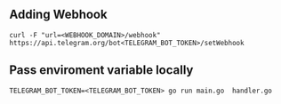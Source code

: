 ## Adding Webhook
````
curl -F "url=<WEBHOOK_DOMAIN>/webhook" https://api.telegram.org/bot<TELEGRAM_BOT_TOKEN>/setWebhook
````

## Pass enviroment variable locally

````
TELEGRAM_BOT_TOKEN=<TELEGRAM_BOT_TOKEN> go run main.go  handler.go   
````
